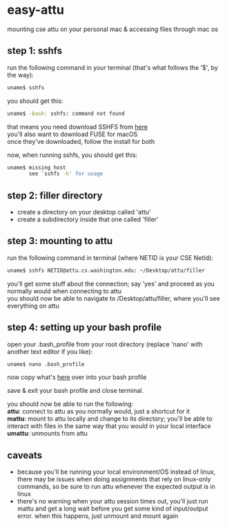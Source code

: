 # easy-attu
mounting cse attu on your personal mac &amp; accessing files through mac os

## step 1: sshfs
run the following command in your terminal (that's what follows the '$', by the way):
```bash
uname$ sshfs
```
you should get this:
```bash
uname$ -bash: sshfs: command not found
```
that means you need download SSHFS from [here](https://osxfuse.github.io/)  
you'll also want to download FUSE for macOS  
once they've downloaded, follow the install for both  

now, when running sshfs, you should get this:
```bash
uname$ missing host
       see `sshfs -h' for usage
```

## step 2: filler directory
- create a directory on your desktop called 'attu'
- create a subdirectory inside that one called 'filler'

## step 3: mounting to attu
run the following command in terminal (where NETID is your CSE NetId):
```bash
uname$ sshfs NETID@attu.cs.washington.edu: ~/Desktop/attu/filler
```
you'll get some stuff about the connection; say 'yes' and proceed as you normally would when connecting to attu  
you should now be able to navigate to /Desktop/attu/filler, where you'll see everything on attu

## step 4: setting up your bash profile
open your .bash_profile from your root directory (replace 'nano' with another text editor if you like):
```bash
uname$ nano .bash_profile
```
now copy what's [here](https://github.com/chrstnb/easy-attu/blob/master/.bash_profile) over into your bash profile

save & exit your bash profile and close terminal.

you should now be able to run the following:    
**attu**: connect to attu as you normally would, just a shortcut for it    
**mattu**: mount to attu locally and change to its directory; you'll be able to interact with files in the same way that you would in your local interface  
**umattu**: unmounts from attu 

## caveats
- because you'll be running your local environment/OS instead of linux, there may be issues when doing assignments that rely on linux-only commands, so be sure to run attu whenever the expected output is in linux
- there's no warning when your attu session times out, you'll just run mattu and get a long wait before you get some kind of input/output error. when this happens, just unmount and mount again


